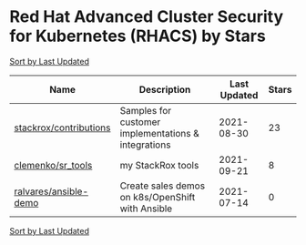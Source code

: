 # Red Hat Advanced Cluster Security for Kubernetes (RHACS) by Stars

[Sort by Last Updated](Red%20Hat%20Advanced%20Cluster%20Security%20for%20Kubernetes%20%28RHACS%29.Last%20Updated.md)

Name | Description | Last Updated | Stars 
--- | --- | --- | --- 
[stackrox/contributions](https://github.com/stackrox/contributions) | Samples for customer implementations & integrations | 2021-08-30 | 23 
[clemenko/sr_tools](https://github.com/clemenko/sr_tools) | my StackRox tools | 2021-09-21 | 8 
[ralvares/ansible-demo](https://github.com/ralvares/ansible-demo) | Create sales demos on k8s/OpenShift with Ansible | 2021-07-14 | 0 

[Sort by Last Updated](Red%20Hat%20Advanced%20Cluster%20Security%20for%20Kubernetes%20%28RHACS%29.Last%20Updated.md)
